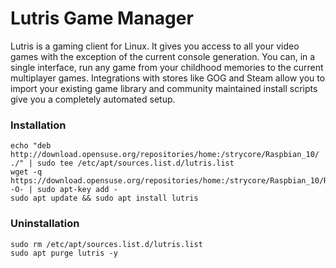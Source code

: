 # Lutris Game Manager
Lutris is a gaming client for Linux. It gives you access to all your video games with the exception of the current console generation. You can, in a single interface, run any game from your childhood memories to the current multiplayer games. Integrations with stores like GOG and Steam allow you to import your existing game library and community maintained install scripts give you a completely automated setup.

### Installation
```
echo "deb http://download.opensuse.org/repositories/home:/strycore/Raspbian_10/ ./" | sudo tee /etc/apt/sources.list.d/lutris.list
wget -q https://download.opensuse.org/repositories/home:/strycore/Raspbian_10/Release.key -O- | sudo apt-key add -
sudo apt update && sudo apt install lutris
```

### Uninstallation
```
sudo rm /etc/apt/sources.list.d/lutris.list
sudo apt purge lutris -y
```
